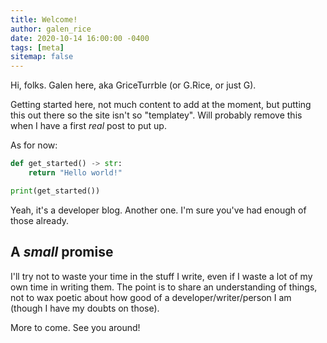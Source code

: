 ```yaml
---
title: Welcome!
author: galen_rice
date: 2020-10-14 16:00:00 -0400
tags: [meta]
sitemap: false
---
```


Hi, folks. Galen here, aka GriceTurrble (or G.Rice, or just G).

Getting started here, not much content to add at the moment, but putting this out there so the site isn't so "templatey". Will probably remove this when I have a first *real* post to put up.

As for now:

```python
def get_started() -> str:
    return "Hello world!"

print(get_started())
```

Yeah, it's a developer blog. Another one. I'm sure you've had enough of those already.

## A *small* promise

I'll try not to waste your time in the stuff I write, even if I waste a lot of my own time in writing them. The point is to share an understanding of things, not to wax poetic about how good of a developer/writer/person I am (though I have my doubts on those).

More to come. See you around!
